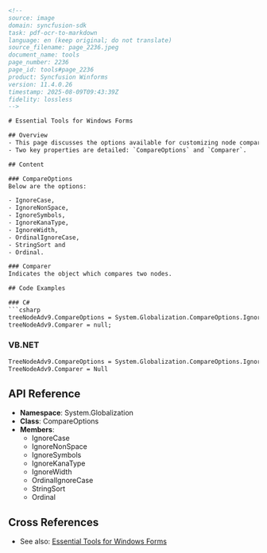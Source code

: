 ```html
<!--
source: image
domain: syncfusion-sdk
task: pdf-ocr-to-markdown
language: en (keep original; do not translate)
source_filename: page_2236.jpeg
document_name: tools
page_number: 2236
page_id: tools#page_2236
product: Syncfusion Winforms
version: 11.4.0.26
timestamp: 2025-08-09T09:43:39Z
fidelity: lossless
-->

# Essential Tools for Windows Forms

## Overview
- This page discusses the options available for customizing node comparison in Windows Forms applications.
- Two key properties are detailed: `CompareOptions` and `Comparer`.

## Content

### CompareOptions
Below are the options:

- IgnoreCase,
- IgnoreNonSpace,
- IgnoreSymbols,
- IgnoreKanaType,
- IgnoreWidth,
- OrdinalIgnoreCase,
- StringSort and
- Ordinal.

### Comparer
Indicates the object which compares two nodes.

## Code Examples

### C#
```csharp
treeNodeAdv9.CompareOptions = System.Globalization.CompareOptions.IgnoreCase;
treeNodeAdv9.Comparer = null;
```

### VB.NET
```vb
TreeNodeAdv9.CompareOptions = System.Globalization.CompareOptions.IgnoreCase
TreeNodeAdv9.Comparer = Null
```

## API Reference
- **Namespace**: System.Globalization
- **Class**: CompareOptions
- **Members**: 
  - IgnoreCase
  - IgnoreNonSpace
  - IgnoreSymbols
  - IgnoreKanaType
  - IgnoreWidth
  - OrdinalIgnoreCase
  - StringSort
  - Ordinal

## Cross References
- See also: [Essential Tools for Windows Forms](https://docs.syncfusion.com/windowsforms/)

<!-- tags: [syncfusion, windowsforms, compareoptions, comparer, essentialtools] keywords: [ignorecase, ignonenospace, ignoresymbols, ignorekanatype, ignorewidth, ordinalignorecase, stringsort, ordinal, treenodeadv] -->
```